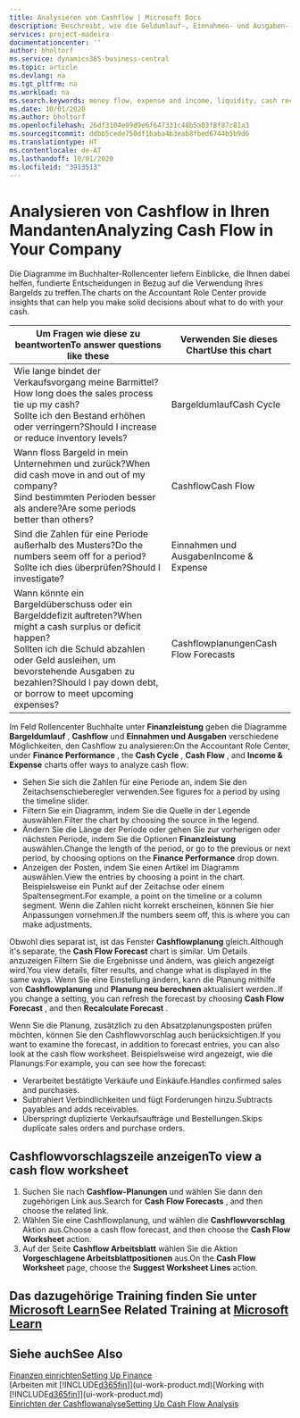 ```yaml
---
title: Analysieren von Cashflow | Microsoft Docs
description: Beschreibt, wie die Geldumlauf-, Einnahmen- und Ausgaben-, Cash Flow- und Cashflow-Prognosediagramme verwendet werden, um vergangene und künftige Bargeldbewegungen im Unternehmen zu analysieren.
services: project-madeira
documentationcenter: ''
author: bholtorf
ms.service: dynamics365-business-central
ms.topic: article
ms.devlang: na
ms.tgt_pltfrm: na
ms.workload: na
ms.search.keywords: money flow, expense and income, liquidity, cash receipts minus cash payments, Cartera
ms.date: 10/01/2020
ms.author: bholtorf
ms.openlocfilehash: 26df3104e99d9e6f647331c48b5a03f8f87c81a3
ms.sourcegitcommit: ddbb5cede750df1baba4b3eab8fbed6744b5b9d6
ms.translationtype: HT
ms.contentlocale: de-AT
ms.lasthandoff: 10/01/2020
ms.locfileid: "3913513"
---
```

# <a name="analyzing-cash-flow-in-your-company"></a><span data-ttu-id="2d6a9-103">Analysieren von Cashflow in Ihren Mandanten</span><span class="sxs-lookup"><span data-stu-id="2d6a9-103">Analyzing Cash Flow in Your Company</span></span>
<span data-ttu-id="2d6a9-104">Die Diagramme im Buchhalter-Rollencenter liefern Einblicke, die Ihnen dabei helfen, fundierte Entscheidungen in Bezug auf die Verwendung Ihres Bargelds zu treffen.</span><span class="sxs-lookup"><span data-stu-id="2d6a9-104">The charts on the Accountant Role Center provide insights that can help you make solid decisions about what to do with your cash.</span></span>  

| <span data-ttu-id="2d6a9-105">Um Fragen wie diese zu beantworten</span><span class="sxs-lookup"><span data-stu-id="2d6a9-105">To answer questions like these</span></span> | <span data-ttu-id="2d6a9-106">Verwenden Sie dieses Chart</span><span class="sxs-lookup"><span data-stu-id="2d6a9-106">Use this chart</span></span> |
| --- | --- |
| <span data-ttu-id="2d6a9-107">Wie lange bindet der Verkaufsvorgang meine Barmittel?</span><span class="sxs-lookup"><span data-stu-id="2d6a9-107">How long does the sales process tie up my cash?</span></span></br> <span data-ttu-id="2d6a9-108">Sollte ich den Bestand erhöhen oder verringern?</span><span class="sxs-lookup"><span data-stu-id="2d6a9-108">Should I increase or reduce inventory levels?</span></span> |<span data-ttu-id="2d6a9-109">Bargeldumlauf</span><span class="sxs-lookup"><span data-stu-id="2d6a9-109">Cash Cycle</span></span> |
| <span data-ttu-id="2d6a9-110">Wann floss Bargeld in mein Unternehmen und zurück?</span><span class="sxs-lookup"><span data-stu-id="2d6a9-110">When did cash move in and out of my company?</span></span></br> <span data-ttu-id="2d6a9-111">Sind bestimmten Perioden besser als andere?</span><span class="sxs-lookup"><span data-stu-id="2d6a9-111">Are some periods better than others?</span></span> |<span data-ttu-id="2d6a9-112">Cashflow</span><span class="sxs-lookup"><span data-stu-id="2d6a9-112">Cash Flow</span></span> |
| <span data-ttu-id="2d6a9-113">Sind die Zahlen für eine Periode außerhalb des Musters?</span><span class="sxs-lookup"><span data-stu-id="2d6a9-113">Do the numbers seem off for a period?</span></span></br> <span data-ttu-id="2d6a9-114">Sollte ich dies überprüfen?</span><span class="sxs-lookup"><span data-stu-id="2d6a9-114">Should I investigate?</span></span> |<span data-ttu-id="2d6a9-115">Einnahmen und Ausgaben</span><span class="sxs-lookup"><span data-stu-id="2d6a9-115">Income & Expense</span></span> |
| <span data-ttu-id="2d6a9-116">Wann könnte ein Bargeldüberschuss oder ein Bargelddefizit auftreten?</span><span class="sxs-lookup"><span data-stu-id="2d6a9-116">When might a cash surplus or deficit happen?</span></span></br> <span data-ttu-id="2d6a9-117">Sollten ich die Schuld abzahlen oder Geld ausleihen, um bevorstehende Ausgaben zu bezahlen?</span><span class="sxs-lookup"><span data-stu-id="2d6a9-117">Should I pay down debt, or borrow to meet upcoming expenses?</span></span> |<span data-ttu-id="2d6a9-118">Cashflowplanungen</span><span class="sxs-lookup"><span data-stu-id="2d6a9-118">Cash Flow Forecasts</span></span> |

<span data-ttu-id="2d6a9-119">Im Feld Rollencenter Buchhalte unter **Finanzleistung** geben die Diagramme **Bargeldumlauf** , **Cashflow** und **Einnahmen und Ausgaben** verschiedene Möglichkeiten, den Cashflow zu analysieren:</span><span class="sxs-lookup"><span data-stu-id="2d6a9-119">On the Accountant Role Center, under **Finance Performance** , the **Cash Cycle** , **Cash Flow** , and **Income & Expense** charts offer ways to analyze cash flow:</span></span>  

* <span data-ttu-id="2d6a9-120">Sehen Sie sich die Zahlen für eine Periode an, indem Sie den Zeitachsenschieberegler verwenden.</span><span class="sxs-lookup"><span data-stu-id="2d6a9-120">See figures for a period by using the timeline slider.</span></span>  
* <span data-ttu-id="2d6a9-121">Filtern Sie ein Diagramm, indem Sie die Quelle in der Legende auswählen.</span><span class="sxs-lookup"><span data-stu-id="2d6a9-121">Filter the chart by choosing the source in the legend.</span></span>  
* <span data-ttu-id="2d6a9-122">Ändern Sie die Länge der Periode oder gehen Sie zur vorherigen oder nächsten Periode, indem Sie die Optionen  **Finanzleistung** auswählen.</span><span class="sxs-lookup"><span data-stu-id="2d6a9-122">Change the length of the period, or go to the previous or next period, by choosing options on the **Finance Performance** drop down.</span></span>  
* <span data-ttu-id="2d6a9-123">Anzeigen der Posten, indem Sie einen Artikel im Diagramm auswählen.</span><span class="sxs-lookup"><span data-stu-id="2d6a9-123">View the entries by choosing a point in the chart.</span></span> <span data-ttu-id="2d6a9-124">Beispielsweise ein Punkt auf der Zeitachse oder einem Spaltensegment.</span><span class="sxs-lookup"><span data-stu-id="2d6a9-124">For example, a point on the timeline or a column segment.</span></span> <span data-ttu-id="2d6a9-125">Wenn die Zahlen nicht korrekt erscheinen, können Sie hier Anpassungen vornehmen.</span><span class="sxs-lookup"><span data-stu-id="2d6a9-125">If the numbers seem off, this is where you can make adjustments.</span></span>  

<span data-ttu-id="2d6a9-126">Obwohl dies separat ist, ist das Fenster **Cashflowplanung** gleich.</span><span class="sxs-lookup"><span data-stu-id="2d6a9-126">Although it's separate, the **Cash Flow Forecast** chart is similar.</span></span> <span data-ttu-id="2d6a9-127">Um Details anzuzeigen Filtern Sie die Ergebnisse und ändern, was gleich angezeigt wird.</span><span class="sxs-lookup"><span data-stu-id="2d6a9-127">You view details, filter results, and change what is displayed in the same ways.</span></span> <span data-ttu-id="2d6a9-128">Wenn Sie eine Einstellung ändern, kann die Planung mithilfe von **Cashflowplanung** und **Planung neu berechnen** aktualisiert werden..</span><span class="sxs-lookup"><span data-stu-id="2d6a9-128">If you change a setting, you can refresh the forecast by choosing **Cash Flow Forecast** , and then **Recalculate Forecast** .</span></span>

<span data-ttu-id="2d6a9-129">Wenn Sie die Planung, zusätzlich zu den Absatzplanungsposten prüfen möchten, können Sie den Cashflowvorschlag auch berücksichtigen.</span><span class="sxs-lookup"><span data-stu-id="2d6a9-129">If you want to examine the forecast, in addition to forecast entries, you can also look at the cash flow worksheet.</span></span> <span data-ttu-id="2d6a9-130">Beispielsweise wird angezeigt, wie die Planungs:</span><span class="sxs-lookup"><span data-stu-id="2d6a9-130">For example, you can see how the forecast:</span></span>

* <span data-ttu-id="2d6a9-131">Verarbeitet bestätigte Verkäufe und Einkäufe.</span><span class="sxs-lookup"><span data-stu-id="2d6a9-131">Handles confirmed sales and purchases.</span></span>  
* <span data-ttu-id="2d6a9-132">Subtrahiert Verbindlichkeiten und fügt Forderungen hinzu.</span><span class="sxs-lookup"><span data-stu-id="2d6a9-132">Subtracts payables and adds receivables.</span></span>  
* <span data-ttu-id="2d6a9-133">Überspringt duplizierte Verkaufsaufträge und Bestellungen.</span><span class="sxs-lookup"><span data-stu-id="2d6a9-133">Skips duplicate sales orders and purchase orders.</span></span>  

## <a name="to-view-a-cash-flow-worksheet"></a><span data-ttu-id="2d6a9-134">Cashflowvorschlagszeile anzeigen</span><span class="sxs-lookup"><span data-stu-id="2d6a9-134">To view a cash flow worksheet</span></span>
1. <span data-ttu-id="2d6a9-135">Suchen Sie nach **Cashflow-Planungen** und wählen Sie dann den zugehörigen Link aus.</span><span class="sxs-lookup"><span data-stu-id="2d6a9-135">Search for **Cash Flow Forecasts** , and then choose the related link.</span></span>  
2. <span data-ttu-id="2d6a9-136">Wählen Sie eine Cashflowplanung, und wählen die **Cashflowvorschlag** Aktion aus.</span><span class="sxs-lookup"><span data-stu-id="2d6a9-136">Choose a cash flow forecast, and then choose the **Cash Flow Worksheet** action.</span></span>  
3. <span data-ttu-id="2d6a9-137">Auf der Seite **Cashflow Arbeitsblatt** wählen Sie die Aktion **Vorgeschlagene Arbeitsblattpositionen** aus.</span><span class="sxs-lookup"><span data-stu-id="2d6a9-137">On the **Cash Flow Worksheet** page, choose the **Suggest Worksheet Lines** action.</span></span>  

## <a name="see-related-training-at-microsoft-learn"></a><span data-ttu-id="2d6a9-138">Das dazugehörige Training finden Sie unter [Microsoft Learn](/learn/modules/forecast-cash-flow-dynamics-365-business-central/index)</span><span class="sxs-lookup"><span data-stu-id="2d6a9-138">See Related Training at [Microsoft Learn](/learn/modules/forecast-cash-flow-dynamics-365-business-central/index)</span></span>

## <a name="see-also"></a><span data-ttu-id="2d6a9-139">Siehe auch</span><span class="sxs-lookup"><span data-stu-id="2d6a9-139">See Also</span></span>
[<span data-ttu-id="2d6a9-140">Finanzen einrichten</span><span class="sxs-lookup"><span data-stu-id="2d6a9-140">Setting Up Finance</span></span>](finance-setup-finance.md)  
<span data-ttu-id="2d6a9-141">[Arbeiten mit [!INCLUDE[d365fin](includes/d365fin_md.md)]](ui-work-product.md)</span><span class="sxs-lookup"><span data-stu-id="2d6a9-141">[Working with [!INCLUDE[d365fin](includes/d365fin_md.md)]](ui-work-product.md)</span></span>  
[<span data-ttu-id="2d6a9-142">Einrichten der Cashflowanalyse</span><span class="sxs-lookup"><span data-stu-id="2d6a9-142">Setting Up Cash Flow Analysis</span></span>](finance-setup-cash-flow-analyses.md)  
